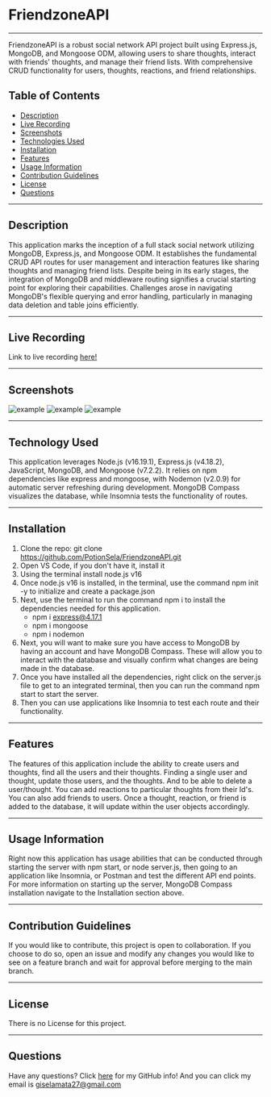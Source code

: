 # FriendzoneAPI

---

FriendzoneAPI is a robust social network API project built using Express.js, MongoDB, and Mongoose ODM, allowing users to share thoughts, interact with friends' thoughts, and manage their friend lists. With comprehensive CRUD functionality for users, thoughts, reactions, and friend relationships.


## Table of Contents
- [Description](#description)
- [Live Recording](#live-recording)
- [Screenshots](#screenshots)
- [Technologies Used](#technologies-used)
- [Installation](#installation)
- [Features](#features)
- [Usage Information](#usage-information)
- [Contribution Guidelines](#contribution-guidelines)
- [License](#license)
- [Questions](#questions)


---

## Description

This application marks the inception of a full stack social network utilizing MongoDB, Express.js, and Mongoose ODM. It establishes the fundamental CRUD API routes for user management and interaction features like sharing thoughts and managing friend lists. Despite being in its early stages, the integration of MongoDB and middleware routing signifies a crucial starting point for exploring their capabilities. Challenges arose in navigating MongoDB's flexible querying and error handling, particularly in managing data deletion and table joins efficiently. 

---

## Live Recording

Link to live recording [here!](Link)

---

## Screenshots
![example](./example)
![example](./example)
![example](./example)

---

## Technology Used
This application leverages Node.js (v16.19.1), Express.js (v4.18.2), JavaScript, MongoDB, and Mongoose (v7.2.2). It relies on npm dependencies like express and mongoose, with Nodemon (v2.0.9) for automatic server refreshing during development. MongoDB Compass visualizes the database, while Insomnia tests the functionality of routes.

---

## Installation
1. Clone the repo: git clone https://github.com/PotionSela/FriendzoneAPI.git
2. Open VS Code, if you don't have it, install it
3. Using the terminal install node.js v16
4. Once node.js v16 is installed, in the terminal, use the command npm init -y to initialize and create a package.json
5. Next, use the terminal to run the command npm i to install the dependencies needed for this application.
    - npm i express@4.17.1
    - npm i mongoose
    - npm i nodemon
6. Next, you will want to make sure you have access to MongoDB by having an account and have MongoDB Compass. These will allow you to interact with the database and visually confirm what changes are being made in the database.
7. Once you have installed all the dependencies, right click on the server.js file to get to an integrated terminal, then you can run the command npm start to start the server.
8. Then you can use applications like Insomnia to test each route and their functionality.

---

## Features
The features of this application include the ability to create users and thoughts, find all the users and their thoughts. Finding a single user and thought, update those users, and the thoughts. And to be able to delete a user/thought. You can add reactions to particular thoughts from their Id's. You can also add friends to users. Once a thought, reaction, or friend is added to the database, it will update within the user objects accordingly.

---

## Usage Information
Right now this application has usage abilities that can be conducted through starting the server with npm start, or node server.js, then going to an application like Insomnia, or Postman and test the different API end points. For more information on starting up the server, MongoDB Compass installation navigate to the Installation section above.

---

## Contribution Guidelines
If you would like to contribute, this project is open to collaboration. If you choose to do so, open an issue and modify any changes you would like to see on a feature branch and wait for approval before merging to the main branch.

---

## License
There is no License for this project.

---

## Questions
Have any questions? Click [here](https://github.com/PotionSela?tab=repositories) for my GitHub info! And you can click my email is giselamata27@gmail.com
